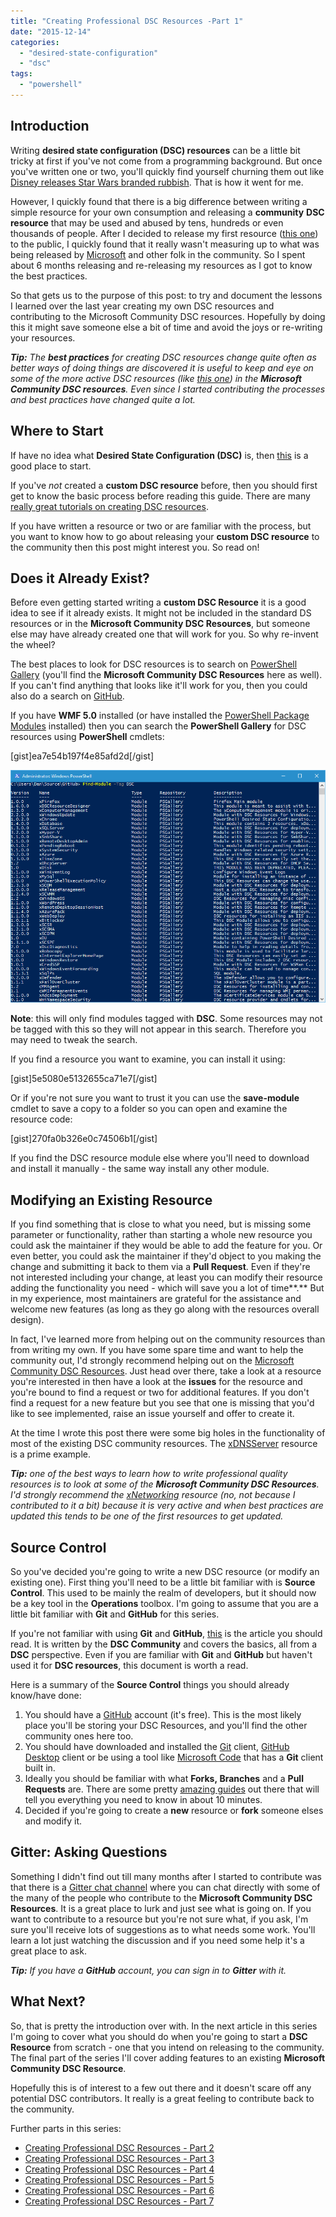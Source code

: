 ```yaml
---
title: "Creating Professional DSC Resources -Part 1"
date: "2015-12-14"
categories:
  - "desired-state-configuration"
  - "dsc"
tags:
  - "powershell"
---
```


## Introduction

Writing **desired state configuration (DSC) resources** can be a little bit tricky at first if you've not come from a programming background. But once you've written one or two, you'll quickly find yourself churning them out like [Disney releases Star Wars branded rubbish](http://imgur.com/vtX5yJh). That is how it went for me.

However, I quickly found that there is a big difference between writing a simple resource for your own consumption and releasing a **community** **DSC resource** that may be used and abused by tens, hundreds or even thousands of people. After I decided to release my first resource ([this one](https://github.com/PlagueHO/cWSMan)) to the public, I quickly found that it really wasn't measuring up to what was being released by [Microsoft](https://github.com/PowerShell) and other folk in the community. So I spent about 6 months releasing and re-releasing my resources as I got to know the best practices.

So that gets us to the purpose of this post: to try and document the lessons I learned over the last year creating my own DSC resources and contributing to the Microsoft Community DSC resources. Hopefully by doing this it might save someone else a bit of time and avoid the joys or re-writing your resources.

_**Tip:** The **best practices** for creating DSC resources change quite often as better ways of doing things are discovered it is useful to keep and eye on some of the more active DSC resources (like [this one](https://github.com/PowerShell/xNetworking)) in the **Microsoft Community DSC resources**. Even since I started contributing the processes and best practices have changed quite a lot._

## Where to Start

If have no idea what **Desired State Configuration (DSC)** is, then [this](http://blogs.technet.com/b/privatecloud/archive/2013/08/30/introducing-powershell-desired-state-configuration-dsc.aspx) is a good place to start.

If you've _not_ created a **custom DSC resource** before, then you should first get to know the basic process before reading this guide. There are many [really great tutorials on creating DSC resources](http://powershell.org/wp/2014/03/13/building-desired-state-configuration-custom-resources/).

If you have written a resource or two or are familiar with the process, but you want to know how to go about releasing your **custom DSC resource** to the community then this post might interest you. So read on!

## Does it Already Exist?

Before even getting started writing a **custom DSC Resource** it is a good idea to see if it already exists. It might not be included in the standard DS resources or in the **Microsoft Community DSC Resources**, but someone else may have already created one that will work for you. So why re-invent the wheel?

The best places to look for DSC resources is to search on [PowerShell Gallery](https://www.powershellgallery.com/PSModule?q=DSC) (you'll find the **Microsoft Community DSC Resources** here as well). If you can't find anything that looks like it'll work for you, then you could also do a search on [GitHub](https://github.com/search?utf8=%E2%9C%93&q=DSC+language%3APowerShell+language%3APowerShell&type=Repositories&ref=advsearch&l=PowerShell&l=PowerShell).

If you have **WMF 5.0** installed (or have installed the [PowerShell Package Modules](https://www.microsoft.com/en-us/download/details.aspx?id=49186) installed) then you can search the **PowerShell Gallery** for DSC resources using **PowerShell** cmdlets:

\[gist\]ea7e54b197f4e85afd2d\[/gist\]

![ss_powershell_findmoduletagdsc](/images/ss_powershell_findmoduletagdsc.png)

**Note**: this will only find modules tagged with **DSC**. Some resources may not be tagged with this so they will not appear in this search. Therefore you may need to tweak the search.

If you find a resource you want to examine, you can install it using:

\[gist\]5e5080e5132655ca71e7\[/gist\]

Or if you're not sure you want to trust it you can use the **save-module** cmdlet to save a copy to a folder so you can open and examine the resource code:

\[gist\]270fa0b326e0c74506b1\[/gist\]

If you find the DSC resource module else where you'll need to download and install it manually - the same way install any other module.

## Modifying an Existing Resource

If you find something that is close to what you need, but is missing some parameter or functionality, rather than starting a whole new resource you could ask the maintainer if they would be able to add the feature for you. Or even better, you could ask the maintainer if they'd object to you making the change and submitting it back to them via a **Pull Request**. Even if they're not interested including your change, at least you can modify their resource adding the functionality you need - which will save you a lot of time**.** But in my experience, most maintainers are grateful for the assistance and welcome new features (as long as they go along with the resources overall design).

In fact, I've learned more from helping out on the community resources than from writing my own. If you have some spare time and want to help the community out, I'd strongly recommend helping out on the [Microsoft Community DSC Resources](https://github.com/PowerShell). Just head over there, take a look at a resource you're interested in then have a look at the **issues** for the resource and you're bound to find a request or two for additional features. If you don't find a request for a new feature but you see that one is missing that you'd like to see implemented, raise an issue yourself and offer to create it.

At the time I wrote this post there were some big holes in the functionality of most of the existing DSC community resources. The [xDNSServer](https://github.com/PowerShell/xDnsServer) resource is a prime example.

_**Tip:** one of the best ways to learn how to write professional quality resources is to look at some of the **Microsoft Community DSC Resources**. I'd strongly recommend the [xNetworking](https://github.com/PowerShell/xNetworking) resource (no, not because I contributed to it a bit) because it is very active and when best practices are updated this tends to be one of the first resources to get updated._

## Source Control

So you've decided you're going to write a new DSC resource (or modify an existing one). First thing you'll need to be a little bit familiar with is **Source Control**. This used to be mainly the realm of developers, but it should now be a key tool in the **Operations** toolbox. I'm going to assume that you are a little bit familiar with **Git** and **GitHub** for this series.

If you're not familiar with using **Git** and **GitHub**, [this](https://github.com/PowerShell/DscResources/blob/master/GettingStartedWithGitHub.md) is the article you should read. It is written by the **DSC Community** and covers the basics, all from a **DSC** perspective. Even if you are familiar with **Git** and **GitHub** but haven't used it for **DSC resources**, this document is worth a read.

Here is a summary of the **Source Control** things you should already know/have done:

1. You should have a [GitHub](https://github.com/) account (it's free). This is the most likely place you'll be storing your DSC Resources, and you'll find the other community ones here too.
2. You should have downloaded and installed the [Git](https://git-scm.com/downloads) client, [GitHub Desktop](https://desktop.github.com/) client or be using a tool like [Microsoft Code](https://code.visualstudio.com/Download) that has a **Git** client built in.
3. Ideally you should be familiar with what **Forks, Branches** and a **Pull Requests** are. There are some pretty [amazing guides](http://rogerdudler.github.io/git-guide/) out there that will tell you everything you need to know in about 10 minutes.
4. Decided if you're going to create a **new** resource or **fork** someone elses and modify it.

## Gitter: Asking Questions

Something I didn't find out till many months after I started to contribute was that there is a [Gitter chat channel](https://gitter.im/PowerShell/DscResources) where you can chat directly with some of the many of the people who contribute to the **Microsoft Community DSC Resources**. It is a great place to lurk and just see what is going on. If you want to contribute to a resource but you're not sure what, if you ask, I'm sure you'll receive lots of suggestions as to what needs some work. You'll learn a lot just watching the discussion and if you need some help it's a great place to ask.

_**Tip:** If you have a **GitHub** account, you can sign in to **Gitter** with it._

## What Next?

So, that is pretty the introduction over with. In the next article in this series I'm going to cover what you should do when you're going to start a **DSC Resource** from scratch - one that you intend on releasing to the community. The final part of the series I'll cover adding features to an existing **Microsoft Community DSC Resource**.

Hopefully this is of interest to a few out there and it doesn't scare off any potential DSC contributors. It really is a great feeling to contribute back to the community.

Further parts in this series:

- [Creating Professional DSC Resources - Part 2](https://dscottraynsford.wordpress.com/2015/12/14/creating-professional-dsc-resoures-part-2)
- [Creating Professional DSC Resources - Part 3](https://dscottraynsford.wordpress.com/2015/12/16/creating-professional-dsc-resources-part-3/)
- [Creating Professional DSC Resources - Part 4](https://dscottraynsford.wordpress.com/2015/12/18/creating-professional-dsc-resources-part-4/)
- [Creating Professional DSC Resources - Part 5](https://dscottraynsford.wordpress.com/2015/12/20/creating-professional-dsc-resources-part-5/)
- [Creating Professional DSC Resources - Part 6](https://dscottraynsford.wordpress.com/2015/12/23/creating-professional-dsc-resources-part-6/)
- [Creating Professional DSC Resources - Part 7](https://dscottraynsford.wordpress.com/2016/01/25/creating-professional-dsc-resources-part-7/)

